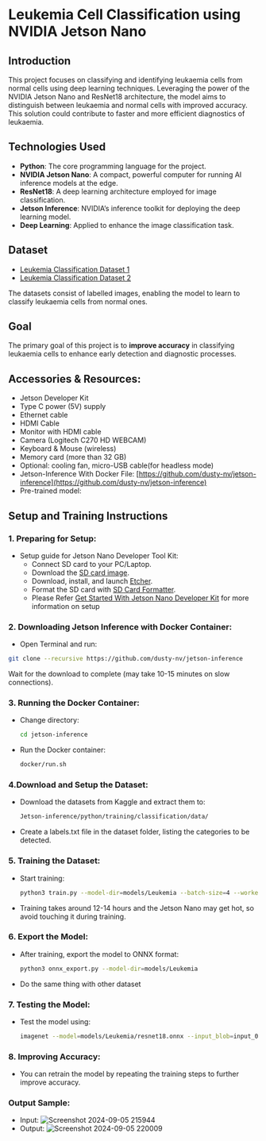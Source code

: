 # Leukemia Cell Classification using NVIDIA Jetson Nano

## Introduction

This project focuses on classifying and identifying leukaemia cells from normal cells using deep learning techniques. Leveraging the power of the NVIDIA Jetson Nano and ResNet18 architecture, the model aims to distinguish between leukaemia and normal cells with improved accuracy. This solution could contribute to faster and more efficient diagnostics of leukaemia.

## Technologies Used
- **Python**: The core programming language for the project.
- **NVIDIA Jetson Nano**: A compact, powerful computer for running AI inference models at the edge.
- **ResNet18**: A deep learning architecture employed for image classification.
- **Jetson Inference**: NVIDIA’s inference toolkit for deploying the deep learning model.
- **Deep Learning**: Applied to enhance the image classification task.

## Dataset
- [Leukemia Classification Dataset 1](https://www.kaggle.com/datasets/hamzairfan503/leukemia-classification-dataset/data)
- [Leukemia Classification Dataset 2](https://www.kaggle.com/datasets/andrewmvd/leukemia-classification/discussion/293071)

The datasets consist of labelled images, enabling the model to learn to classify leukaemia cells from normal ones.

## Goal
The primary goal of this project is to **improve accuracy** in classifying leukaemia cells to enhance early detection and diagnostic processes.

## Accessories & Resources:
- Jetson Developer Kit 
- Type C power (5V) supply
- Ethernet cable
- HDMI Cable
- Monitor with HDMI cable
- Camera (Logitech C270 HD WEBCAM)
- Keyboard & Mouse (wireless)
- Memory card (more than 32 GB)
- Optional: cooling fan, micro-USB cable(for headless mode)
- Jetson-Inference With Docker File: [https://github.com/dusty-nv/jetson-inference](https://github.com/dusty-nv/jetson-inference)
- Pre-trained model: [](https://drive.google.com/drive/folders/1galH0g3vvRG6K12Bl6jAvCBWPM5r3aKI?usp=sharing)



## Setup and Training Instructions
### 1. Preparing for Setup:
- Setup guide for Jetson Nano Developer Tool Kit:
  - Connect SD card to your PC/Laptop.
  - Download the [SD card image](https://developer.nvidia.com/jetson-nano-sd-card-image).
  - Download, install, and launch [Etcher](https://etcher.balena.io/).
  - Format the SD card with [SD Card Formatter](https://www.sdcard.org/downloads/formatter/sd-memory-card-formatter-for-windows-download/).
  - Please Refer [Get Started With Jetson Nano Developer Kit](https://developer.nvidia.com/embedded/learn/get-started-jetson-nano-devkit#intro) for more information on setup

### 2.  Downloading Jetson Inference with Docker Container:
-  Open Terminal and run:
  ```bash
  git clone --recursive https://github.com/dusty-nv/jetson-inference
```
Wait for the download to complete (may take 10-15 minutes on slow connections).
  
### 3. Running the Docker Container:
- Change directory:
  ```bash
  cd jetson-inference
  ```
- Run the Docker container:
  ```bash
  docker/run.sh
  ```
### 4.Download and Setup the Dataset:
- Download the datasets from Kaggle and extract them to:
  ```bash
  Jetson-inference/python/training/classification/data/
  ```
- Create a labels.txt file in the dataset folder, listing the categories to be detected.
### 5. Training the Dataset:
- Start training:
  ```bash
  python3 train.py --model-dir=models/Leukemia --batch-size=4 --workers=1 --epochs=100 data/Leukemia/Data
  ```
- Training takes around 12-14 hours and the Jetson Nano may get hot, so avoid touching it during training.
### 6. Export the Model:
- After training, export the model to ONNX format:
  ```bash
  python3 onnx_export.py --model-dir=models/Leukemia
  ```
- Do the same thing with other dataset
### 7. Testing the Model:
- Test the model using:
  ```bash
  imagenet --model=models/Leukemia/resnet18.onnx --input_blob=input_0 --output_blob=output_0 --labels=data/Leukemia/labels.txt data/Project/Input data/Project/Output
  ```
### 8. Improving Accuracy:
- You can retrain the model by repeating the training steps to further improve accuracy.

### Output Sample:
- Input: ![Screenshot 2024-09-05 215944](https://github.com/user-attachments/assets/be54fcc8-b1e5-43fe-b8fb-bd44f4d41fbe)
- Output: ![Screenshot 2024-09-05 220009](https://github.com/user-attachments/assets/017801d0-8c4a-4b43-812a-4ee1371b0c5d)



